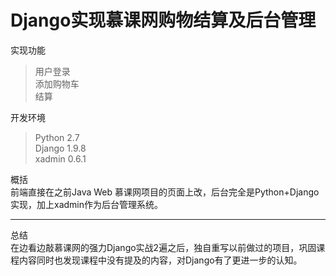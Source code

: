 # Django实现慕课网购物结算及后台管理
实现功能  
>用户登录  
>添加购物车  
>结算   
    
   
开发环境   
>Python 2.7   
>Django 1.9.8    
>xadmin 0.6.1   
   
概括  
前端直接在之前Java Web 慕课网项目的页面上改，后台完全是Python+Django实现，加上xadmin作为后台管理系统。
   
   -------------
     
总结    
在边看边敲慕课网的强力Django实战2遍之后，独自重写以前做过的项目，巩固课程内容同时也发现课程中没有提及的内容，对Django有了更进一步的认知。
  
  
